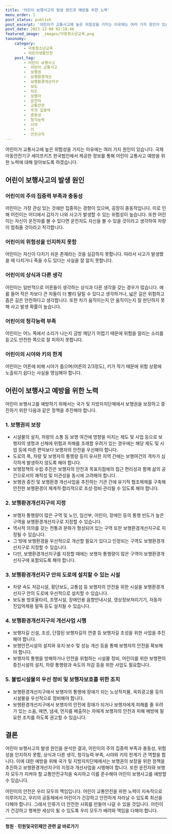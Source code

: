 ```yaml
---
title: '어린이 보행사고의 발생 원인과 예방을 위한 노력'
menu_order: 1
post_status: publish
post_excerpt: '어린이가 교통사고에 높은 위험성을 가지는 이유에는 여러 가지 원인이 있습니다. 국제아동안전기구 세이프키즈 한국법인에서 제공한 정보를 통해 어린이 교통사고 예방을 위한 노력에 대해 알아보도록 하겠습니다.'
post_date: 2023-12-08 02:18:46
featured_image: _images/아동청소년교육.png
taxonomy:
    category:
        - 아동청소년교육
        - 어린이생활안전
    post_tag:
        - 어린이 보행사고
        -  어린이 교통사고
        -  보행권
        -  보행환경개선
        -  보행환경개선지구
        -  보도
        -  차도
        -  보행자
        -  운전자
        -  교통안전
        -  주의 집중력
        -  충동성
        -  청각능력
        -  시야
        -  키
        -  안전규칙
---
```



어린이가 교통사고에 높은 위험성을 가지는 이유에는 여러 가지 원인이 있습니다. 국제아동안전기구 세이프키즈 한국법인에서 제공한 정보를 통해 어린이 교통사고 예방을 위한 노력에 대해 알아보도록 하겠습니다.

## 어린이 보행사고의 발생 원인

### 어린이의 주의 집중력 부족과 충동성

어린이는 가장 관심 있는 것에만 집중하는 경향이 있으며, 굉장히 충동적입니다. 이로 인해 어린이는 어디에서 갑자기 나와 사고가 발생할 수 있는 위험성이 높습니다. 또한 어린이는 자신이 운전자를 볼 수 있다면 운전자도 자신을 볼 수 있을 것이라고 생각하여 차량이 멈춰줄 것이라고 착각합니다.

### 어린이의 위험성을 인지하지 못함

어린이는 자신이 다치기 쉬운 존재라는 것을 실감하지 못합니다. 따라서 사고가 발생했을 때 다치거나 죽을 수도 있다는 사실을 잘 알지 못합니다.

### 어린이의 상식과 다른 생각

어린이는 일반적으로 어른들이 생각하는 상식과 다른 생각을 갖는 경우가 많습니다. 예를 들어 작은 차보다 큰 차들이 더 빨리 달릴 수 있다고 생각하거나, 넓은 길은 위험하고 좁은 길은 안전하다고 생각합니다. 또한 차가 움직이는지 안 움직이는지 잘 판단하지 못해 사고 발생 확률이 높습니다.

### 어린이의 청각능력 부족

어린이는 어느 쪽에서 소리가 나는지 금방 깨닫기 어렵기 때문에 위험을 알리는 소리를 듣고도 안전한 쪽으로 잘 피하지 못합니다.

### 어린이의 시야와 키의 한계

어린이는 어른에 비해 시야가 좁으며(어른의 2/3정도), 키가 작기 때문에 위험 상황에 노출되기 쉽다는 사실을 명심해야 합니다.

## 어린이 보행사고 예방을 위한 노력

어린이 보행사고를 예방하기 위해서는 국가 및 지방자치단체에서 보행권을 보장하고 증진하기 위한 다음과 같은 정책을 추진해야 합니다.

### 1. 보행권의 보장

- 시설물의 설치, 차량의 소통 등 보행 여건에 영향을 미치는 제도 및 사업 등으로 보행자의 생명과 신체에 위험과 피해를 초래할 우려가 있는 경우에는 해당 제도 및 사업 등에 따른 편익보다 보행자의 안전을 우선해야 합니다.
- 도로의 폭, 차량 및 보행자의 통행량 등이 유사한 지역 간에는 보행여건의 격차가 심각하게 발생하지 않도록 해야 합니다.
- 보행정책의 수립·추진은 보행자의 안전과 목표지점에의 접근 편리성과 함께 삶의 공간으로서의 쾌적성 및 미관성을 동시에 고려해야 합니다.
- 보행권 증진 및 보행환경 개선사업을 추진하는 기관 간에 유기적 협조체제를 구축해 안전한 보행환경이 체계적·합리적으로 조성·정비·관리될 수 있도록 해야 합니다.

### 2. 보행환경개선지구의 지정

- 보행자 통행량이 많은 구역 및 노인, 임산부, 어린이, 장애인 등의 통행 빈도가 높은 구역을 보행환경개선지구로 지정할 수 있습니다.
- 역사적 의의를 갖는 전통과 문화가 형성되어 있는 구역 또한 보행환경개선지구로 지정될 수 있습니다.
- 그 밖에 보행환경을 우선적으로 개선할 필요가 있다고 인정되는 구역도 보행환경개선지구로 지정할 수 있습니다.
- 다만, 보행환경개선지구를 지정할 때에는 보행자 통행량이 많은 구역이 보행환경개선지구에 포함되도록 해야 합니다.

### 3. 보행환경개선지구 안의 도로에 설치할 수 있는 시설

- 차량 속도 저감시설, 횡단보도, 교통섬 등 보행자의 안전을 위한 시설을 보행환경개선지구 안의 도로에 우선적으로 설치할 수 있습니다.
- 보도용 방호울타리, 조명시설, 장애인용 음향안내시설, 영상정보처리기기, 자동차 진입억제용 말뚝 등도 설치될 수 있습니다.

### 4. 보행환경개선지구의 개선사업 시행

- 보행자길 신설, 조성, 단절된 보행자길의 연결 등 보행자길 조성을 위한 사업을 추진해야 합니다.
- 보행안전시설의 설치와 유지·보수 및 성능 개선 등을 통해 보행자의 안전을 확보해야 합니다.
- 보행자의 통행을 방해하거나 안전을 위협하는 시설물 정비, 어린이를 위한 보행편의증진시설의 설치, 차량 통행량과 속도의 저감 등을 위한 사업도 필요합니다.

### 5. 불법시설물의 우선 정비 및 보행자보호를 위한 조치

- 보행환경개선지구에서 보행자의 통행에 장애가 되는 노상적치물, 옥외광고물 등의 시설물을 우선적으로 정비해야 합니다.
- 보행환경개선지구에서 보행자의 안전에 장애가 되거나 보행자에게 피해를 줄 우려가 있는 소음, 매연, 냄새, 먼지를 배출하는 자에게 보행자의 안전과 피해 예방에 필요한 조치를 하도록 권고할 수 있습니다.

## 결론

어린이 보행사고의 발생 원인을 분석한 결과, 어린이의 주의 집중력 부족과 충동성, 위험성을 인지하지 못함, 상식과 다른 생각, 청각능력 부족, 시야와 키의 한계가 큰 역할을 합니다. 이에 대한 예방을 위해 국가 및 지방자치단체에서는 보행권의 보장을 위한 정책을 추진하고 보행환경개선지구의 지정과 개선사업을 시행해야 합니다. 또한 운전자와 보행자 모두가 지켜야 할 교통안전규칙을 숙지하고 이를 준수해야 어린이 보행사고를 예방할 수 있습니다.

어린이의 안전은 우리 모두의 책임입니다. 어린이 교통안전을 위한 노력이 지속적으로 이루어지고, 우리의 공동체에서 어린이가 건강하고 안전하게 자라날 수 있도록 최선을 다해야 합니다. 그래서 인류가 더 안전한 사회를 만들어 나갈 수 있을 것입니다. 어린이가 건강하고 행복한 세상이 될 수 있도록 우리 모두가 배려와 책임을 다해야 합니다.

<!-- wp:separator -->
<hr class="wp-block-separator has-alpha-channel-opacity"/>
<!-- /wp:separator -->

<!-- wp:group {"backgroundColor":"base","layout":{"type":"constrained"}} -->
<div class="wp-block-group has-base-background-color has-background"><!-- wp:paragraph {"align":"center","fontSize":"medium"} -->
<p class="has-text-align-center has-large-font-size"><strong>청원ㆍ민원및국민제안 관련 글 바로가기</strong></p>
<!-- /wp:paragraph -->


<!-- wp:latest-posts
{"categories":[{"id":7340,"count":19,"description":"","link":"https://uknowlaw.com/category/%ec%b2%ad%ec%9b%90%e3%86%8d%eb%af%bc%ec%9b%90%eb%b0%8f%ea%b5%ad%eb%af%bc%ec%a0%9c%ec%95%88/","name":"청원ㆍ민원및국민제안","slug":"청원ㆍ민원및국민제안","taxonomy":"category","parent":0,"meta":[],"_links":{"self":[{"href":"https://uknowlaw.com/wp-json/wp/v2/categories/7340"}],"collection":[{"href":"https://uknowlaw.com/wp-json/wp/v2/categories"}],"about":[{"href":"https://uknowlaw.com/wp-json/wp/v2/taxonomies/category"}],"wp:post_type":[{"href":"https://uknowlaw.com/wp-json/wp/v2/posts?categories=7340"}],"curies":[{"name":"wp","href":"https://api.w.org/{rel}","templated":true}]}}],"postsToShow":100,"excerptLength":28,"postLayout":"grid","columns":2,"featuredImageAlign":"left","featuredImageSizeSlug":"large","fontSize":"small"} /--></div>
<!-- /wp:group -->